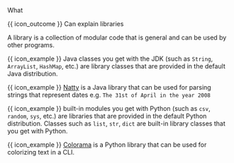 <span id="title">What</span>

<span id="prereqs"></span>

<span id="outcomes">{{ icon_outcome }} Can explain libraries</span>

<div id="body">

A library is a collection of modular code that is general and can be used by other programs.

<tip-box>

<div class="alt-java">

{{ icon_example }} Java classes you get with the JDK (such as `String`, `ArrayList`, `HashMap`, etc.) are library classes that are provided in the default Java distribution.

{{ icon_example }} [Natty](https://github.com/joestelmach/natty) is a Java library that can be used for parsing strings that represent dates e.g. `The 31st of April in the year 2008`
</div>
<div class="alt-python">

{{ icon_example }} built-in modules you get with Python (such as `csv`, `random`, `sys`, etc.) are libraries that are provided in the default Python distribution. Classes such as `list`, `str`, `dict` are built-in library classes that you get with Python.

{{ icon_example }} [Colorama](https://pypi.python.org/pypi/colorama) is a Python library that can be used for colorizing text in a CLI.

</div>


</tip-box>

</div>

<div id="extras">
</div>